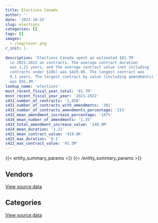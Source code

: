 ```yaml
---
title: Elections Canada
author: ''
date: '2022-10-25'
slug: elections
categories: []
tags: []
images:
  - /img/cover.png
r_init: |-
  
description: 'Elections Canada spent an estimated $81.7M
  in 2021-2022 on contracts. The average contract duration
  was 1.21 years, and the average contract value (not including
  contracts under $10k) was $419.8K. The longest contract was
  9.1 years. The largest contract by value (including amendments)
  was $91.3M.'
lookup_name: 'elections'
most_recent_fiscal_year_total: '81.7M'
most_recent_fiscal_year_year: '2021-2022'
s431_number_of_contracts: '1,458'
s431_number_of_contracts_with_amendments: '301'
s431_number_of_contracts_amendments_percentage: '21%'
s432_mean_amendment_increase_percentage: '147%'
s434_mean_number_of_amendments: '1.35'
s433_total_amendment_increase_value: '148.9M'
s424_mean_duration: '1.21'
s421_mean_contract_value: '419.8K'
s425_max_duration: '9.1'
s422_max_contract_value: '91.3M'
---
```


<script src="/rmarkdown-libs/htmlwidgets/htmlwidgets.js"></script>
<link href="/rmarkdown-libs/datatables-css/datatables-crosstalk.css" rel="stylesheet" />
<script src="/rmarkdown-libs/datatables-binding/datatables.js"></script>
<script src="/rmarkdown-libs/jquery/jquery-3.6.0.min.js"></script>
<link href="/rmarkdown-libs/dt-core-bootstrap/css/dataTables.bootstrap.min.css" rel="stylesheet" />
<link href="/rmarkdown-libs/dt-core-bootstrap/css/dataTables.bootstrap.extra.css" rel="stylesheet" />
<script src="/rmarkdown-libs/dt-core-bootstrap/js/jquery.dataTables.min.js"></script>
<script src="/rmarkdown-libs/dt-core-bootstrap/js/dataTables.bootstrap.min.js"></script>
<link href="/rmarkdown-libs/crosstalk/css/crosstalk.min.css" rel="stylesheet" />
<script src="/rmarkdown-libs/crosstalk/js/crosstalk.min.js"></script>
<script src="/rmarkdown-libs/htmlwidgets/htmlwidgets.js"></script>
<link href="/rmarkdown-libs/datatables-css/datatables-crosstalk.css" rel="stylesheet" />
<script src="/rmarkdown-libs/datatables-binding/datatables.js"></script>
<script src="/rmarkdown-libs/jquery/jquery-3.6.0.min.js"></script>
<link href="/rmarkdown-libs/dt-core-bootstrap/css/dataTables.bootstrap.min.css" rel="stylesheet" />
<link href="/rmarkdown-libs/dt-core-bootstrap/css/dataTables.bootstrap.extra.css" rel="stylesheet" />
<script src="/rmarkdown-libs/dt-core-bootstrap/js/jquery.dataTables.min.js"></script>
<script src="/rmarkdown-libs/dt-core-bootstrap/js/dataTables.bootstrap.min.js"></script>
<link href="/rmarkdown-libs/crosstalk/css/crosstalk.min.css" rel="stylesheet" />
<script src="/rmarkdown-libs/crosstalk/js/crosstalk.min.js"></script>

{{< entity_summary_params >}}
{{< /entity_summary_params >}}

## Vendors

<div id="htmlwidget-1" style="width:100%;height:auto;" class="datatables html-widget"></div>
<script type="application/json" data-for="htmlwidget-1">{"x":{"style":"bootstrap","filter":"none","vertical":false,"data":[["<a href=\"/vendors/2keys/\">2Keys<\/a>","<a href=\"/vendors/73719_newfoundland_labrador/\">73719 Newfoundland Labrador<\/a>","<a href=\"/vendors/acart_communications/\">Acart Communications<\/a>","<a href=\"/vendors/adrm_technology_consulting/\">ADRM Technology Consulting<\/a>","<a href=\"/vendors/advanced_business_interiors/\">Advanced Business Interiors<\/a>","<a href=\"/vendors/advanced_chippewa_technologies/\">Advanced Chippewa Technologies<\/a>","<a href=\"/vendors/aon_reed_stenhouse/\">Aon Reed Stenhouse<\/a>","<a href=\"/vendors/applied_electonics/\">Applied Electonics<\/a>","<a href=\"/vendors/artemp_personnel_services/\">Artemp Personnel Services<\/a>","<a href=\"/vendors/asokan_business_interiors/\">Asokan Business Interiors<\/a>","<a href=\"/vendors/banfield_seguin/\">Banfield Seguin<\/a>","<a href=\"/vendors/bell_canada/\">Bell Canada<\/a>","<a href=\"/vendors/blackberry/\">Blackberry<\/a>","<a href=\"/vendors/brookfield_asset_management/\">Brookfield Asset Management<\/a>","<a href=\"/vendors/calian/\">Calian<\/a>","<a href=\"/vendors/canada_post/\">Canada Post<\/a>","<a href=\"/vendors/canadian_corps_of_commissionaires/\">Canadian Corps of Commissionaires<\/a>","<a href=\"/vendors/canon/\">Canon<\/a>","<a href=\"/vendors/carahsoft_technology/\">Carahsoft Technology<\/a>","<a href=\"/vendors/cdw_canada/\">CDW Canada<\/a>","<a href=\"/vendors/ceridian/\">Ceridian<\/a>","<a href=\"/vendors/cision_canada/\">Cision Canada<\/a>","<a href=\"/vendors/cistel_technology/\">Cistel Technology<\/a>","<a href=\"/vendors/civix/\">Civix<\/a>","<a href=\"/vendors/closereach/\">CloseReach<\/a>","<a href=\"/vendors/compugen/\">Compugen<\/a>","<a href=\"/vendors/contract_community/\">Contract Community<\/a>","<a href=\"/vendors/coradix_technology_consulting/\">Coradix Technology Consulting<\/a>","<a href=\"/vendors/cossette_communications/\">Cossette Communications<\/a>","<a href=\"/vendors/csi_consulting/\">Csi Consulting<\/a>","<a href=\"/vendors/dalian_enterprises/\">Dalian Enterprises<\/a>","<a href=\"/vendors/dasco_storage_solutions/\">Dasco Storage Solutions<\/a>","<a href=\"/vendors/data_communications_management/\">Data Communications Management<\/a>","<a href=\"/vendors/decisive_group/\">Decisive Group<\/a>","<a href=\"/vendors/deloitte/\">Deloitte<\/a>","<a href=\"/vendors/dhl_express_canada/\">DHL Express Canada<\/a>","<a href=\"/vendors/dmti_spatial/\">Dmti Spatial<\/a>","<a href=\"/vendors/donna_cona/\">Donna Cona<\/a>","<a href=\"/vendors/ecole_de_langues_abce/\">Ecole De Langues Abce<\/a>","<a href=\"/vendors/ekos_research_associates/\">Ekos Research Associates<\/a>","<a href=\"/vendors/entrust/\">Entrust<\/a>","<a href=\"/vendors/enveloppe_concept/\">Enveloppe Concept<\/a>","<a href=\"/vendors/environics_research_group/\">Environics Research Group<\/a>","<a href=\"/vendors/eperformance/\">Eperformance<\/a>","<a href=\"/vendors/esri/\">ESRI<\/a>","<a href=\"/vendors/evaluation_personnel/\">Evaluation Personnel<\/a>","<a href=\"/vendors/excel_human_resources/\">Excel Human Resources<\/a>","<a href=\"/vendors/fast_forward_french/\">Fast Forward French<\/a>","<a href=\"/vendors/fast_track_staffing/\">Fast Track Staffing<\/a>","<a href=\"/vendors/felix_technology/\">Felix Technology<\/a>","<a href=\"/vendors/freebalance/\">FreeBalance<\/a>","<a href=\"/vendors/fujitsu/\">Fujitsu<\/a>","<a href=\"/vendors/gartner/\">Gartner<\/a>","<a href=\"/vendors/gc_strategies/\">GC Strategies<\/a>","<a href=\"/vendors/genesis_integration/\">Genesis Integration<\/a>","<a href=\"/vendors/gilmore_printing_services/\">Gilmore Printing Services<\/a>","<a href=\"/vendors/gilmore_reproductions/\">Gilmore Reproductions<\/a>","<a href=\"/vendors/global_upholstery/\">Global Upholstery<\/a>","<a href=\"/vendors/groupe_onscope/\">Groupe Onscope<\/a>","<a href=\"/vendors/hewlett_packard/\">Hewlett Packard<\/a>","<a href=\"/vendors/hootsuite/\">Hootsuite<\/a>","<a href=\"/vendors/hypertec/\">Hypertec<\/a>","<a href=\"/vendors/ibiska_telecom/\">Ibiska Telecom<\/a>","<a href=\"/vendors/ibm_canada/\">IBM Canada<\/a>","<a href=\"/vendors/info_tech_research_group/\">Info Tech Research Group<\/a>","<a href=\"/vendors/insa/\">INSA<\/a>","<a href=\"/vendors/ipss/\">IPSS<\/a>","<a href=\"/vendors/iron_mountain/\">Iron Mountain<\/a>","<a href=\"/vendors/it_net_consultants/\">IT NET Consultants<\/a>","<a href=\"/vendors/knowledge_circle/\">Knowledge Circle<\/a>","<a href=\"/vendors/kromar_printing/\">Kromar Printing<\/a>","<a href=\"/vendors/leger_marketing/\">Leger Marketing<\/a>","<a href=\"/vendors/leo_pisces_services_group/\">Leo Pisces Services Group<\/a>","<a href=\"/vendors/like_10/\">Like 10<\/a>","<a href=\"/vendors/linovati/\">Linovati<\/a>","<a href=\"/vendors/lowe_martin_company/\">Lowe Martin Company<\/a>","<a href=\"/vendors/lumina_it/\">Lumina IT<\/a>","<a href=\"/vendors/lwg_architectural_interiors/\">Lwg Architectural Interiors<\/a>","<a href=\"/vendors/makwa_resourcing/\">Makwa Resourcing<\/a>","<a href=\"/vendors/maplesoft_consulting/\">Maplesoft Consulting<\/a>","<a href=\"/vendors/markido/\">Markido<\/a>","<a href=\"/vendors/maximus_canada/\">Maximus Canada<\/a>","<a href=\"/vendors/maxsys_staffing_and_consulting/\">Maxsys Staffing and Consulting<\/a>","<a href=\"/vendors/media_q/\">Media Q<\/a>","<a href=\"/vendors/meltwater/\">Meltwater<\/a>","<a href=\"/vendors/michael_wager_consulting/\">Michael Wager Consulting<\/a>","<a href=\"/vendors/microsoft_canada/\">Microsoft Canada<\/a>","<a href=\"/vendors/mindwire_systems/\">Mindwire Systems<\/a>","<a href=\"/vendors/mirems/\">Mirems<\/a>","<a href=\"/vendors/modis_canada/\">Modis Canada<\/a>","<a href=\"/vendors/moore_canada/\">Moore Canada<\/a>","<a href=\"/vendors/morneau_shepell/\">Morneau Shepell<\/a>","<a href=\"/vendors/myticas_consulting/\">Myticas Consulting<\/a>","<a href=\"/vendors/nattiq/\">NATTIQ<\/a>","<a href=\"/vendors/navpoint_consulting_group/\">Navpoint Consulting Group<\/a>","<a href=\"/vendors/nitam_solutions/\">Nitam Solutions<\/a>","<a href=\"/vendors/northern_micro/\">Northern Micro<\/a>","<a href=\"/vendors/novipro/\">Novipro<\/a>","<a href=\"/vendors/open_storage_solutions/\">Open Storage Solutions<\/a>","<a href=\"/vendors/openframe_technologies/\">OpenFrame Technologies<\/a>","<a href=\"/vendors/oproma/\">Oproma<\/a>","<a href=\"/vendors/oracle_canada/\">Oracle Canada<\/a>","<a href=\"/vendors/orangutech/\">Orangutech<\/a>","<a href=\"/vendors/phoenix_strategic_perspectives/\">Phoenix Strategic Perspectives<\/a>","<a href=\"/vendors/pitney_bowes/\">Pitney Bowes<\/a>","<a href=\"/vendors/pleiad_canada/\">Pleiad Canada<\/a>","<a href=\"/vendors/postmedia_network/\">Postmedia Network<\/a>","<a href=\"/vendors/pricewaterhouse_coopers/\">Pricewaterhouse Coopers<\/a>","<a href=\"/vendors/procom_consultants/\">Procom Consultants<\/a>","<a href=\"/vendors/promaxis/\">Promaxis<\/a>","<a href=\"/vendors/prosci_canada/\">Prosci Canada<\/a>","<a href=\"/vendors/protak_consulting_group/\">Protak Consulting Group<\/a>","<a href=\"/vendors/purelogic/\">PureLogic<\/a>","<a href=\"/vendors/purolator/\">Purolator<\/a>","<a href=\"/vendors/qmr/\">QMR<\/a>","<a href=\"/vendors/quantum_management_services/\">Quantum Management Services<\/a>","<a href=\"/vendors/quintet_consulting/\">Quintet Consulting<\/a>","<a href=\"/vendors/r_e_gilmore_investments/\">R E Gilmore Investments<\/a>","<a href=\"/vendors/randstad/\">Randstad<\/a>","<a href=\"/vendors/raymond_chabot_grant_thornton/\">Raymond Chabot Grant Thornton<\/a>","<a href=\"/vendors/rhea/\">RHEA<\/a>","<a href=\"/vendors/rogers/\">Rogers<\/a>","<a href=\"/vendors/safe_face_shields/\">Safe Face Shields<\/a>","<a href=\"/vendors/samson_associes/\">Samson Associes<\/a>","<a href=\"/vendors/sap/\">SAP<\/a>","<a href=\"/vendors/sas_institute/\">SAS Institute<\/a>","<a href=\"/vendors/sdl_international_canada/\">SDL International Canada<\/a>","<a href=\"/vendors/si_systems/\">SI Systems<\/a>","<a href=\"/vendors/sierra_systems_group/\">Sierra Systems Group<\/a>","<a href=\"/vendors/simplex_grinnell/\">Simplex Grinnell<\/a>","<a href=\"/vendors/softchoice/\">Softchoice<\/a>","<a href=\"/vendors/solotech/\">Solotech<\/a>","<a href=\"/vendors/st_joseph_print_group/\">St Joseph Print Group<\/a>","<a href=\"/vendors/super_channel_international/\">Super Channel International<\/a>","<a href=\"/vendors/supremex/\">SupremeX<\/a>","<a href=\"/vendors/synersolutions_technologies/\">SynerSolutions Technologies<\/a>","<a href=\"/vendors/teknion/\">Teknion<\/a>","<a href=\"/vendors/teksystems_canada/\">TEKsystems Canada<\/a>","<a href=\"/vendors/teramach_technologies/\">Teramach Technologies<\/a>","<a href=\"/vendors/the_aim_group/\">The AIM Group<\/a>","<a href=\"/vendors/the_right_door_consulting/\">The Right Door Consulting<\/a>","<a href=\"/vendors/toronto_metropolitan_university/\">Toronto Metropolitan University<\/a>","<a href=\"/vendors/totem_offisource/\">Totem Offisource<\/a>","<a href=\"/vendors/toyota/\">Toyota<\/a>","<a href=\"/vendors/transcontinental_printing/\">Transcontinental Printing<\/a>","<a href=\"/vendors/transpolar_technology/\">Transpolar Technology<\/a>","<a href=\"/vendors/trm_technologies/\">TRM Technologies<\/a>","<a href=\"/vendors/tundra_technical_solutions/\">Tundra Technical Solutions<\/a>","<a href=\"/vendors/turtle_island_staffing/\">Turtle Island Staffing<\/a>","<a href=\"/vendors/veritaaq_technology_house/\">Veritaaq Technology House<\/a>","<a href=\"/vendors/versatil_bpi/\">Versatil Bpi<\/a>","<a href=\"/vendors/vidcruiter/\">Vidcruiter<\/a>","<a href=\"/vendors/workdynamics_technologies/\">WorkDynamics Technologies<\/a>"],[200675.57,null,1636826.55,144426.07,null,184371.1,76476.32,null,798114.57,null,null,1811949.88,40079.74,null,154062.56,83519.31,165993.14,232192.58,null,111977.56,1035272.79,23702.62,16344.96,437404.89,130611.35,19890695.9,113655.91,1515528.45,6289137.75,19438.65,221850.47,11673.64,355583,null,12702.12,68778.28,62748,457579.74,null,20876.79,11581.91,null,337880.37,null,182396.79,null,2232811.7,null,null,212544.51,108706.06,1237857.38,649958.36,null,13146.92,771981.52,207623.94,null,null,29012,30075.85,null,null,25872610.44,79238.94,211203.95,18929.29,null,901470.87,null,200537.05,null,432358.09,1396615.62,88800.11,778762.92,1155786.76,13098.9,null,20437.88,7164.65,464578.5,334875.34,8148.36,null,397062.94,1371341.06,312963.14,null,24671.11,null,28454.7,1121428.16,20296.21,240087.53,18252.28,909195.56,null,15779.82,283775.19,10624.27,938634.76,1003068.66,155956.29,2860.27,31120.61,20973.09,291084.49,922363.92,73584.65,null,261041.12,23478.74,65535.75,68040.17,null,null,null,465057.8,2246888.16,14072.94,188891.94,null,590244.24,43917.6,543788.4,5634.39,855701.68,30947.67,null,478486.02,null,633060.26,338940.78,1756.62,5309.83,null,105964.41,346598.11,18347.74,null,21860.15,35356.56,38446.52,93146.45,4548.16,114247.66,null,45792.93,484340.87,495411.31,null,99501.77],[140198,67493.5,1229446.12,312297.86,93160.68,210729.74,206642.17,50725.82,205790.9,10721.42,null,4555866.29,68972.17,46679.86,259847.44,482943.94,515698.3,269100.81,42514.29,61814.88,1038109.15,30439.15,null,994349.01,253358.78,19945190.96,50949.2,2389032.18,6306368.26,189240.98,476768.45,27778.95,473254.11,null,12354.12,493466.86,87758,417217.53,11375,49057.32,27326.43,111069.4,null,null,344481.4,25000,4032236.18,7391.89,224632.41,318852.71,127307.89,1277810.83,684916.56,null,null,1713679.51,353391.73,51942.73,28743.75,46173.99,16666.24,40821.88,2107866.84,25982559.43,13671,58737.06,23550.78,null,345779.28,17650.29,528957.25,null,259486.86,1400441.97,null,1061930.59,1254002.52,null,826778.05,20953.12,13145.4,12712130.96,325617.96,8178.1,null,null,2942297.8,486417.51,90400,24205.35,241842.6,null,1124500.57,null,145831.04,null,102194.23,null,15823.05,167879.18,null,1059979.31,140110.83,167744.76,6829.58,null,21577.13,291881.98,694308.89,16211.48,33542.81,285609.67,6449.27,400000,101048.35,385427.21,108345.43,null,602469.32,2253044.02,68249.16,188112.92,null,538258.35,51255.54,423426.84,17034.08,1604330.06,31349.67,48743.65,266948.21,10304.06,807545.13,14438.89,107340.83,6392.75,77699.61,299550.52,419987.89,null,null,58967.28,763.39,null,93401.64,32948.91,197493.04,194754.88,null,240997.74,378095.78,null,48030.19],[null,null,923764.16,502882.51,null,26938.99,117824.23,null,154780.03,null,null,4557877.8,88596.4,null,null,102278.74,63236.25,245922,80007.21,127506.24,1035272.79,17636,null,991632.21,227352.81,19890695.9,null,4104451.05,null,null,254384.03,null,166678.53,null,null,146048.49,79267.39,24834.6,null,10186.77,28515.6,1449089.31,75294.05,229950,353924.9,27833.4,2843386.37,29687.55,null,25086.97,120065.38,464812.43,437863.79,null,null,238097.6,660470.9,null,117462.44,46047.83,16125.19,null,223438.83,25680369.77,null,115982.89,29078.6,14946.75,null,22275.89,null,10925.36,258777.87,null,null,1029782.98,360754.34,null,771054.73,null,13071.34,7378299.85,54269.66,14746.51,80768.89,null,1921461.03,227605.89,null,26138.91,null,null,508760.83,null,null,null,2175145.55,230717.32,15779.82,null,null,3333245.85,96966.05,88591.69,45135.11,null,22436.56,291084.49,279766.59,null,null,129842.8,null,77033.25,92924.5,264442.5,27914.32,153950.42,358165.45,1639403.89,null,187598.95,10339.67,170083.01,45708.65,93465.06,5745.94,4087884.06,32363.11,163436.25,113134.01,null,1003680.93,607999.01,1250982.98,6375.29,52375.3,39091.5,316857.59,89324.91,39999.8,null,110503.19,null,null,null,null,234605.71,null,196533.08,625857.83,24689.85,null],[null,null,null,221819.41,null,13533.7,94879.52,null,null,null,187294.27,4542641.23,197716.83,null,null,408332.38,74186.73,208806.2,null,80116.66,526009.75,5846.46,null,991632.21,227352.81,13296793.97,null,3293652.78,null,null,254384.03,null,137570.27,15147.77,null,246993.76,18410.88,null,null,null,26620.24,270976.57,149292.09,null,466260.32,12183.65,1530422.28,null,null,49945.03,79661.24,937307.7,354089.55,23799.86,null,null,367447.73,null,141231.31,26997.9,16125.19,23684.85,223438.83,25434686.42,null,61933.92,37333.71,null,null,null,null,94946.6,258777.87,12051.79,null,325096.79,63689.34,null,657440.97,null,7663.74,1687033.77,null,7658.01,26824.71,null,1999220.93,null,null,26138.91,null,null,508760.83,null,null,null,1278433.6,75507.48,15779.82,null,null,1286581.64,64850.63,283773.2,4143.64,null,15026.13,null,null,null,null,81653.72,13851.52,282500,56282.14,0,null,308746.72,179573.36,1614396.83,null,78637.37,3773979.48,null,26713.57,null,5777.52,null,25453.07,8453.1,36289.66,null,742038.71,null,496412.46,1065.46,null,null,322295.36,103833.09,null,null,10134.74,null,null,null,null,234605.71,null,253479.07,607233.22,15300.75,null]],"container":"<table class=\"table table-striped table-hover row-border order-column display\">\n  <thead>\n    <tr>\n      <th>Vendor<\/th>\n      <th>2018-2019<\/th>\n      <th>2019-2020<\/th>\n      <th>2020-2021<\/th>\n      <th>2021-2022<\/th>\n    <\/tr>\n  <\/thead>\n<\/table>","options":{"order":[[4,"desc"]],"pageLength":10,"autoWidth":true,"columnDefs":[{"targets":1,"render":"function(data, type, row, meta) {\n    return type !== 'display' ? data : DTWidget.formatCurrency(data, \"$\", 2, 3, \",\", \".\", true, null);\n  }"},{"targets":2,"render":"function(data, type, row, meta) {\n    return type !== 'display' ? data : DTWidget.formatCurrency(data, \"$\", 2, 3, \",\", \".\", true, null);\n  }"},{"targets":3,"render":"function(data, type, row, meta) {\n    return type !== 'display' ? data : DTWidget.formatCurrency(data, \"$\", 2, 3, \",\", \".\", true, null);\n  }"},{"targets":4,"render":"function(data, type, row, meta) {\n    return type !== 'display' ? data : DTWidget.formatCurrency(data, \"$\", 2, 3, \",\", \".\", true, null);\n  }"},{"width":"16%","targets":[1,2,3,4]},{"className":"dt-right","targets":[1,2,3,4]}],"orderClasses":false}},"evals":["options.columnDefs.0.render","options.columnDefs.1.render","options.columnDefs.2.render","options.columnDefs.3.render"],"jsHooks":[]}</script>
<p class="text-right">
<a href="https://github.com/GoC-Spending/contracts-data/tree/main/data/out/departments/elections/summary_by_fiscal_year_by_vendor.csv" class="source-data-link btn btn-link">View source data</a>
</p>

## Categories

<div id="htmlwidget-2" style="width:100%;height:auto;" class="datatables html-widget"></div>
<script type="application/json" data-for="htmlwidget-2">{"x":{"style":"bootstrap","filter":"none","vertical":false,"data":[["<a href=\"/categories/facilities_and_construction/\">Facilities and construction<\/a>","<a href=\"/categories/office_management/\">Office management<\/a>","<a href=\"/categories/professional_services/\">Professional services<\/a>","<a href=\"/categories/information_technology/\">Information technology<\/a>","<a href=\"/categories/medical/\">Medical<\/a>","<a href=\"/categories/transportation_and_logistics/\">Transportation and logistics<\/a>","<a href=\"/categories/industrial_products_and_services/\">Industrial products and services<\/a>","<a href=\"/categories/security_and_protection/\">Security and protection<\/a>","<a href=\"/categories/human_capital/\">Human capital<\/a>"],[702950.56,4524114.34,20935610.55,72645171.58,null,244647.77,1170191.83,143474.41,1492758.23],[1035444.88,8487444.94,37059732.71,80824291.61,null,1777050.76,1227987.74,526459.96,1125772.13],[null,11454080.99,20070286.4,77702949.31,56936.65,389795.49,1426484.75,102668.43,666914.45],[null,4490958.32,9692688.17,61374842.05,3830699.54,1407961.87,666289.39,73796.89,152918.77]],"container":"<table class=\"table table-striped table-hover row-border order-column display\">\n  <thead>\n    <tr>\n      <th>Category<\/th>\n      <th>2018-2019<\/th>\n      <th>2019-2020<\/th>\n      <th>2020-2021<\/th>\n      <th>2021-2022<\/th>\n    <\/tr>\n  <\/thead>\n<\/table>","options":{"order":[[4,"desc"]],"dom":"t","pageLength":30,"autoWidth":true,"columnDefs":[{"targets":1,"render":"function(data, type, row, meta) {\n    return type !== 'display' ? data : DTWidget.formatCurrency(data, \"$\", 2, 3, \",\", \".\", true, null);\n  }"},{"targets":2,"render":"function(data, type, row, meta) {\n    return type !== 'display' ? data : DTWidget.formatCurrency(data, \"$\", 2, 3, \",\", \".\", true, null);\n  }"},{"targets":3,"render":"function(data, type, row, meta) {\n    return type !== 'display' ? data : DTWidget.formatCurrency(data, \"$\", 2, 3, \",\", \".\", true, null);\n  }"},{"targets":4,"render":"function(data, type, row, meta) {\n    return type !== 'display' ? data : DTWidget.formatCurrency(data, \"$\", 2, 3, \",\", \".\", true, null);\n  }"},{"width":"16%","targets":[1,2,3,4]},{"className":"dt-right","targets":[1,2,3,4]}],"orderClasses":false,"lengthMenu":[10,25,30,50,100]}},"evals":["options.columnDefs.0.render","options.columnDefs.1.render","options.columnDefs.2.render","options.columnDefs.3.render"],"jsHooks":[]}</script>
<p class="text-right">
<a href="https://github.com/GoC-Spending/contracts-data/tree/main/data/out/departments/elections/summary_by_fiscal_year_by_category.csv" class="source-data-link btn btn-link">View source data</a>
</p>
